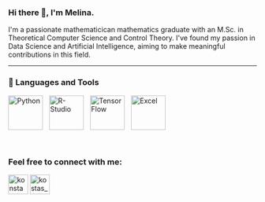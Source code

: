 ### Hi there 👋, I'm Melina.

I'm a passionate mathematicican mathematics graduate with an M.Sc. in Theoretical Computer Science and Control Theory. I've found my passion in Data Science and Artificial Intelligence, aiming to make meaningful contributions in this field.


---

### 🧰 Languages and Tools

<img align="left" width="70px" height="70px" alt="Python"  style="padding-right:10px;" src="https://cdn.jsdelivr.net/gh/devicons/devicon/icons/python/python-original.svg"/>
<img align="left" alt="R- Studio" width="70px" style="padding-right:10px;" src="https://cdn.jsdelivr.net/gh/devicons/devicon/icons/rstudio/rstudio-original.svg" />
<img align="left" alt="TensorFlow" width="70px" style="padding-right:10px;" src="https://cdn.jsdelivr.net/gh/devicons/devicon/icons/tensorflow/tensorflow-original.svg" />
<img align="left" alt="Excel" width="70px" style="padding-right:10px;" src="https://1000logos.net/wp-content/uploads/2020/08/Microsoft-Excel-Logo-500x313.png" />
<br>
<br />

<br>
<br />

<br>
<br />
<h3 align="left"> Feel free to connect with me:</h3>

<p align="left">
<a href="https://www.linkedin.com/in/melina-soula/" target="blank"><img align="center" src="https://raw.githubusercontent.com/rahuldkjain/github-profile-readme-generator/master/src/images/icons/Social/linked-in-alt.svg" alt="konstantinos pasvantis" width="40" /></a>
<a href="https://www.instagram.com/melina_soula" target="blank"><img align="center" src="https://raw.githubusercontent.com/rahuldkjain/github-profile-readme-generator/master/src/images/icons/Social/instagram.svg" alt="kostas_pasvantiss" width="40" /></a>
</p>
